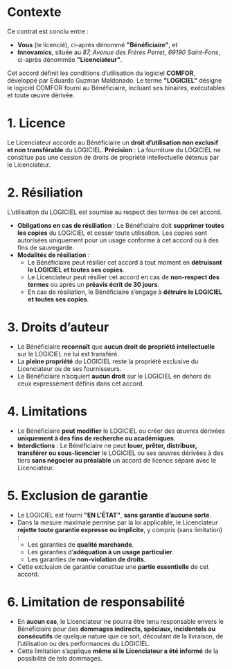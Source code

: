 # Contexte

Ce contrat est conclu entre :

- **Vous** (le licencié), ci-après dénommé **"Bénéficiaire"**, et
- **Innovamics**, située au *87, Avenue des Frères Perret, 69190 Saint-Fons*, ci-après dénommée **"Licenciateur"**.

Cet accord définit les conditions d’utilisation du logiciel **COMFOR**, développé par Eduardo Guzman Maldonado. Le terme **"LOGICIEL"** désigne le logiciel COMFOR fourni au Bénéficiaire, incluant ses binaires, exécutables et toute œuvre dérivée.

# 1. Licence

Le Licenciateur accorde au Bénéficiaire un **droit d’utilisation non exclusif et non transférable** du LOGICIEL.
**Précision** : La fourniture du LOGICIEL ne constitue pas une cession de droits de propriété intellectuelle détenus par le Licenciateur.

# 2. Résiliation

L’utilisation du LOGICIEL est soumise au respect des termes de cet accord.

- **Obligations en cas de résiliation** :
  Le Bénéficiaire doit **supprimer toutes les copies** du LOGICIEL et cesser toute utilisation.
  Les copies sont autorisées uniquement pour un usage conforme à cet accord ou à des fins de sauvegarde.
- **Modalités de résiliation** :
	- Le Bénéficiaire peut résilier cet accord à tout moment en **détruisant le LOGICIEL et toutes ses copies**.
	- Le Licenciateur peut résilier cet accord en cas de **non-respect des termes** ou après un **préavis écrit de 30 jours**.
	- En cas de résiliation, le Bénéficiaire s’engage à **détruire le LOGICIEL et toutes ses copies**.

# 3. Droits d’auteur

- Le Bénéficiaire **reconnaît** que **aucun droit de propriété intellectuelle** sur le LOGICIEL ne lui est transféré.
- La **pleine propriété** du LOGICIEL reste la propriété exclusive du Licenciateur ou de ses fournisseurs.
- Le Bénéficiaire n’acquiert **aucun droit** sur le LOGICIEL en dehors de ceux expressément définis dans cet accord.

# 4. Limitations

- Le Bénéficiaire **peut modifier** le LOGICIEL ou créer des œuvres dérivées **uniquement à des fins de recherche ou académiques**.
- **Interdictions** :
  Le Bénéficiaire ne peut **louer, prêter, distribuer, transférer ou sous-licencier** le LOGICIEL ou ses œuvres dérivées à des tiers **sans négocier au préalable** un accord de licence séparé avec le Licenciateur.

# 5. Exclusion de garantie

- Le LOGICIEL est fourni **"EN L’ÉTAT"**, **sans garantie d’aucune sorte**.
- Dans la mesure maximale permise par la loi applicable, le Licenciateur **rejette toute garantie expresse ou implicite**, y compris (sans limitation) :
  - Les garanties de **qualité marchande**.
  - Les garanties d’**adéquation à un usage particulier**.
  - Les garanties de **non-violation de droits**.
- Cette exclusion de garantie constitue une **partie essentielle** de cet accord.

# 6. Limitation de responsabilité

- En **aucun cas**, le Licenciateur ne pourra être tenu responsable envers le Bénéficiaire pour des **dommages indirects, spéciaux, incidentels ou consécutifs** de quelque nature que ce soit, découlant de la livraison, de l’utilisation ou des performances du LOGICIEL.
- Cette limitation s’applique **même si le Licenciateur a été informé** de la possibilité de tels dommages.
